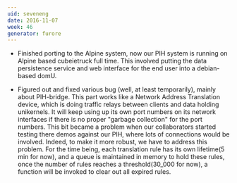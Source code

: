 ```yaml
---
uid: seveneng
date: 2016-11-07
week: 46
generator: furore
---
```


- Finished porting to the Alpine system, now our PIH system is running on Alpine based cubeietruck full time. This involved putting the data persistence service and web interface for the end user into a debian-based domU.

- Figured out and fixed various bug (well, at least temporarily), mainly about PIH-bridge. This part works like a Network Address Translation device, which is doing traffic relays between clients and data holding unikernels. It will keep using up its own port numbers on its network interfaces if there is no proper "garbage collection" for the port numbers. This bit became a problem when our collaborators started testing there demos against our PIH, where lots of connections would be involved. Indeed, to make it more robust, we have to address this problem. For the time being, each translation rule has its own lifetime(5 min for now), and a queue is maintained in memory to hold these rules, once the number of rules reaches a threshold(30_000 for now), a function will be invoked to clear out all expired rules. 

